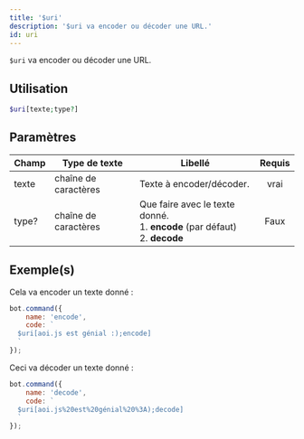 ```yaml
---
title: '$uri'
description: '$uri va encoder ou décoder une URL.'
id: uri
---
```


`$uri` va encoder ou décoder une URL.

## Utilisation

```php
$uri[texte;type?]
```

## Paramètres

| Champ | Type de texte        | Libellé                                                                                           | Requis |
| ----- | -------------------- | ------------------------------------------------------------------------------------------------- |:------:|
| texte | chaîne de caractères | Texte à encoder/décoder.                                                                          |  vrai  |
| type? | chaîne de caractères | Que faire avec le texte donné. <br /> 1. **encode** (par défaut) <br /> 2. **decode** |  Faux  |

## Exemple(s)

Cela va encoder un texte donné :

```javascript
bot.command({
    name: 'encode',
    code: `
  $uri[aoi.js est génial :);encode]
  `
});
```

Ceci va décoder un texte donné :

```javascript
bot.command({
    name: 'decode',
    code: `
  $uri[aoi.js%20est%20génial%20%3A);decode]
  `
});
```
